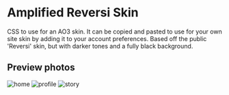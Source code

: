 # Amplified Reversi Skin

CSS to use for an AO3 skin. It can be copied and pasted to use for your own site skin by adding it to your account preferences. Based off the public 'Reversi' skin, but with darker tones and a fully black background.

## Preview photos
![home](https://user-images.githubusercontent.com/25150182/161788442-f5acaa4c-7fdd-41db-b2e6-de158a1853f2.png)
![profile](https://user-images.githubusercontent.com/25150182/161788449-94a76d52-34bb-4107-9a31-3ef30930888a.png)
![story](https://user-images.githubusercontent.com/25150182/161788453-cc9ffe28-3a2d-46f4-8084-a570cc157e1c.png)
